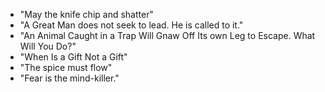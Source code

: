 * "May the knife chip and shatter"
* "A Great Man does not seek to lead. He is called to it."
* "An Animal Caught in a Trap Will Gnaw Off Its own Leg to Escape. What Will You Do?"
* "When Is a Gift Not a Gift"
* "The spice must flow"
* "Fear is the mind-killer."
